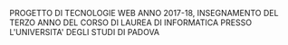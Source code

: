 PROGETTO DI TECNOLOGIE WEB ANNO 2017-18, INSEGNAMENTO DEL TERZO ANNO DEL CORSO DI LAUREA DI INFORMATICA PRESSO L'UNIVERSITA' DEGLI STUDI DI PADOVA 
